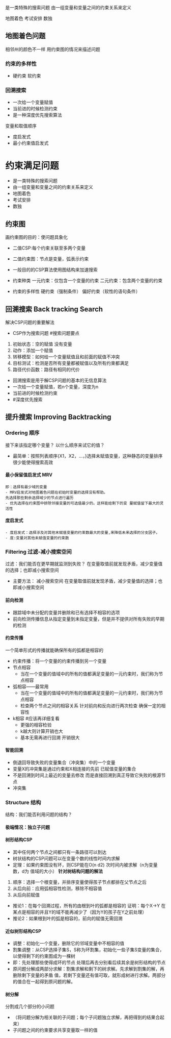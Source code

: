 是一类特殊的搜索问题
由一组变量和变量之间的约束关系来定义

地图着色 考试安排 数独

## 地图着色问题
相邻州的颜色不一样
用约束图的情况来描述问题

### 约束的多样性
- 硬约束
软约束
### 回溯搜索
- 一次给一个变量赋值
- 当前进的时候检测约束
- 是一种深度优先搜索算法

变量和取值顺序
- 度启发式
- 最小约束值启发式


# 约束满足问题
- 是一类特殊的搜索问题
- 由一组变量和变量之间的约束关系来定义
- 地图着色
- 考试安排
- 数独

## 约束图
画约束图的目的：使问题具象化
- 二值CSP:每个约束关联至多两个变量 
- 二值约束图：节点是变量，弧表示约束
- 一般目的的CSP算法使用图结构来加速搜索

- 约束种类
一元约束：仅包含一个变量的约束
二元约束：包含两个变量的约束
- 约束的多样性
硬约束（强制条件）
偏好约束（软性的语句条件）
## 回溯搜索 Back tracking Search
解决CSP问题的重要解法
- CSP作为搜索问题 #搜索问题要点 
1. 初始状态：空的赋值 没有变量
2. 动作：添加一个赋值
3. 转移模型：如何给一个变量赋值且和前面的赋值不冲突
4. 目标测试：检测是否所有变量都被赋值以及所有约束都满足
5. 路径代价函数：路径有相同的代价

- 回溯搜索是用于解CSP问题的基本的无信息算法
- 一次给一个变量赋值，若n个变量，深度为n
- 当前进的时候检测约束
- #深度优先搜索 

## 提升搜索 Improving Backtracking

### Ordering 顺序
接下来该指定哪个变量？
以什么顺序来试它的值？ 

- 最简单：按照列表顺序{X1，X2，...，}选择未赋值变量，这种静态的变量排序很少能使得搜索高效
#### 最小保留值启发式 MRV
	即：选择有最少域的变量
	- MRV启发式对地图着色问题在初始时变量的选择没有帮助。
	先选择那些剩余选择域少的节点进行遍历
	- 优先选择在约束图中排除邻接变量的可选值最少的。这样能给剩下的变 量赋值留下最大的灵活性
#### 度启发式
	- 度启发式：选择涉及对其他末赋值变量的约束数最大的变量,来降低未来选择的分支因子。
	- 度:变量对其他未赋值变量的约束数

### Filtering 过滤-减小搜索空间
过滤：我们能否在更早期就监测到失败？
在变量取值前就发现矛盾，减少变量值的选择；也即减小搜索空间

- 主要方法：
减小搜索空间
在变量取值前就发现矛盾，减少变量值的选择；也即减小搜索空间
#### 前向检测
- 跟踪域中未分配的变量并删除和已有选择不相容的选项 
- 前向检测传播信息从指定变量到未指定变量，但是并不提供对所有失败的早期的检测
#### 约束传播
一个简单形式的传播就能确保所有的弧都是相容的
- 约束传播：将一个变量的约束传播到另一个变量
- 节点相容
	- 当在一个变量的值域中的所有的值都满足变量的一元约束时，我们称为节点相容
- 弧相容——最常用
	- 当在一个变量的值域中的所有的值都满足变量的一元约束时，我们称为节点相容
	- 检查两个节点之间的相容关系 针对前向和反向进行两次检查 确保一定的相容性
- k相容 #应该再详细复看 
	- 更强的相容检验
	- k越大则计算开销也大
	- 基本无需再进行回溯 开销很大
#### 智能回溯
-  倒退回导致失败的变量集合（冲突集）中的一个变量
- 变量X的冲突集是通过约束和X相连接的先前 已赋值变量的集合
- 不是回溯到时间上最近的变量去修改 而是直接回溯到真正导致它失败的根源节点
- 冲突集

### Structure 结构
结构：我们能否利用问题的结构？

#### 极端情况：独立子问题
#### 树形结构CSP
- 其中任何两个节点之间都只有一条路径可以到达 
- 树状结构的CSP问题可以在变量个数的线性时间内求解 
- 定理：如果约束图没有环，则CSP能在O(n d2) 次时间内被求解（n为变量数，d为
值域的大小）
**针对树结构问题的解法**
1.  顺序：选择一个根变量，并排序变量使得孩子节点都排在父节点之后
 2.  从后向前：应用弧相容性检测，移除不相容值 
 3.  从后向前赋值
 - 推论1：在每个回溯过程，所有的由根到叶的弧都是相容的
	 证明：每个X->Y 在某点是相容的并且Y的域不能再减少了（因为Y的孩子在Y之前处理）
 - 推论2：如果根到叶的弧是相容的，前向的赋值无需回溯 
#### 近似树形结构CSP
- 调整：初始化一个变量，删除它的邻域变量中不相容的值
-  割集调整：从CSP选择子集S，S称为环割集，初始化一些子集S变量的集合，以使得剩下的约束图成为一棵树
- 即：先处理那些使得成环的节点 处理后再去分别看后续其余是树形结构的节点
- 原问题分解成两部分求解：割集求解和剩下的树求解。先求解到割集的解，再删除剩下变量的矛盾 值，若剩下变量还有值可取，就形成树进行求解。两部分的值合在一起得到原问题的解。

#### 树分解
分割成几个部分的小问题
- （将问题分解为相关联的子问题；每个子问题独立求解，再把得到的结果合起来）
- 子问题之间的约束要求共享变量取一样的值
 